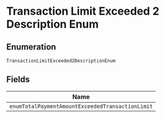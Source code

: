 
# Transaction Limit Exceeded 2 Description Enum

## Enumeration

`TransactionLimitExceeded2DescriptionEnum`

## Fields

| Name |
|  --- |
| `enumTotalPaymentAmountExceededTransactionLimit` |

